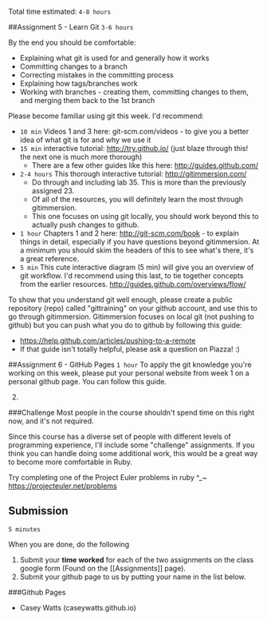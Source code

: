 Total time estimated: `4-8 hours`

##Assignment 5 - Learn Git
`3-6 hours`

By the end you should be comfortable:
- Explaining what git is used for and generally how it works
- Committing changes to a branch
- Correcting mistakes in the committing process
- Explaining how tags/branches work
- Working with branches - creating them, committing changes to them, and merging them back to the 1st branch

Please become familiar using git this week. I'd recommend:
- `10 min` Videos 1 and 3 here: git-scm.com/videos - to give you a better idea of what git is for and why we use it
- `15 min` interactive tutorial: http://try.github.io/ (just blaze through this! the next one is much more thorough)
  - There are a few other guides like this here: <http://guides.github.com/>
- `2-4 hours` This thorough interactive tutorial: http://gitimmersion.com/
  - Do through and including lab 35. This is more than the previously assigned 23.
  - Of all of the resources, you will definitely learn the most through gitimmersion.
  - This one focuses on using git locally, you should work beyond this to actually push changes to github.
- `1 hour` Chapters 1 and 2 here: http://git-scm.com/book - to explain things in detail, especially if you have questions beyond gitimmersion. At a minimum you should skim the headers of this to see what's there, it's a great reference.
- `5 min` This cute interactive diagram (5 min) will give you an overview of git workflow. I'd recommend using this last, to tie together concepts from the earlier resources. <http://guides.github.com/overviews/flow/>


To show that you understand git well enough, please create a public repository (repo) called "gittraining" on your github account, and use this to go through gitimmersion. Gitimmersion focuses on local git (not pushing to github) but you can push what you do to github by following this guide:
- https://help.github.com/articles/pushing-to-a-remote
- If that guide isn't totally helpful, please ask a question on Piazza! :)

##Assignment 6 - GitHub Pages
`1 hour`
To apply the git knowledge you're working on this week, please put your personal website from week 1 on a personal github page. You can follow this guide. 

2. 


###Challenge
Most people in the course shouldn't spend time on this right now, and it's not required.

Since this course has a diverse set of people with different levels of programming experience, I'll include some "challenge" assignments. If you think you can handle doing some additional work, this would be a great way to become more comfortable in Ruby.

Try completing one of the Project Euler problems in ruby ^_~
https://projecteuler.net/problems

## Submission
`5 minutes`

When you are done, do the following

1. Submit your **time worked** for each of the two assignments on the class google form (Found on the [[Assignments]] page).
2. Submit your github page to us by putting your name in the list below.

###Github Pages
- Casey Watts (caseywatts.github.io)